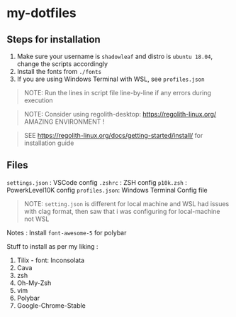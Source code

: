 # my-dotfiles

## Steps for installation

1. Make sure your username is `shadowleaf` and distro is `ubuntu 18.04`, change the scripts accordingly
2. Install the fonts from `./fonts`
3. If you are using Windows Terminal with WSL, see `profiles.json`

> NOTE: Run the lines in script file line-by-line if any errors during execution

> NOTE: Consider using regolith-desktop: https://regolith-linux.org/ 
> AMAZING ENVIRONMENT !

> SEE https://regolith-linux.org/docs/getting-started/install/ for installation guide

## Files

`settings.json` : VSCode config
`.zshrc` : ZSH config
`p10k.zsh` : PowerkLevel10K config
`profiles.json`: Windows Terminal Config file

> NOTE: `setting.json` is different for local machine and WSL
> had issues with clag format, then saw that i was configuring for local-machine not WSL

Notes :
Install ``font-awesome-5`` for polybar

Stuff to install as per my liking :

1. Tilix - font: Inconsolata
2. Cava
3. zsh
4. Oh-My-Zsh
5. vim
6. Polybar
7. Google-Chrome-Stable

